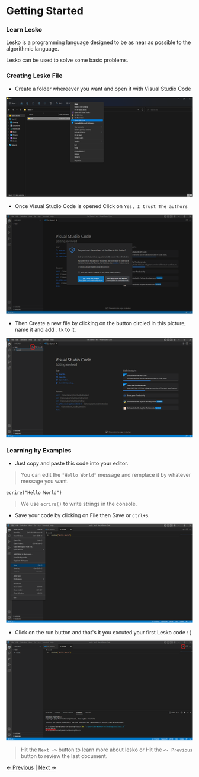 # Getting Started

### Learn Lesko
Lesko is a programming language designed to be as near as possible to the algorithmic language.

Lesko can be used to solve some basic problems.
### Creating Lesko File
* Create a folder whereever you want and open it with Visual Studio Code

![open with](https://github.com/Mohamed-Akram-Hl/docs/blob/main/assets/Screenshot%202022-08-08%20145043.png?raw=true)

* Once Visual Studio Code is opened Click on `Yes, I trust The authors`

![Trust](https://github.com/Mohamed-Akram-Hl/docs/blob/main/assets/Screenshot%202022-08-08%20150207.png?raw=true)

* Then Create a new file by clicking on the button circled in this picture, name it and add `.lk` to it.

![create File](https://github.com/Mohamed-Akram-Hl/docs/blob/main/assets/Screenshot%202022-08-08%20152038.png?raw=true)

### Learning by Examples
* Just copy and paste this code into your editor.
> You can edit the `"Hello World"` message and remplace it by whatever message you want.
```
ecrire("Hello World")
```
> We use `ecrire()` to write strings in the console.
* Save your code by clicking on File then Save or `ctrl+S`.

![save File](https://github.com/Mohamed-Akram-Hl/docs/blob/main/assets/Screenshot%202022-08-08%20153316.png?raw=true)

* Click on the run button and that's it you excuted your first Lesko code : )

![run](https://github.com/Mohamed-Akram-Hl/docs/blob/main/assets/run.png?raw=true)

> Hit the `Next ->` button to learn more about lesko or Hit the `<- Previous` button to review the last document.

[<- Previous](https://github.com/Mohamed-Akram-Hl/docs/blob/main/1.%20Installation%20and%20Setup/Installation%20and%20Setup) |
[Next ->]()
